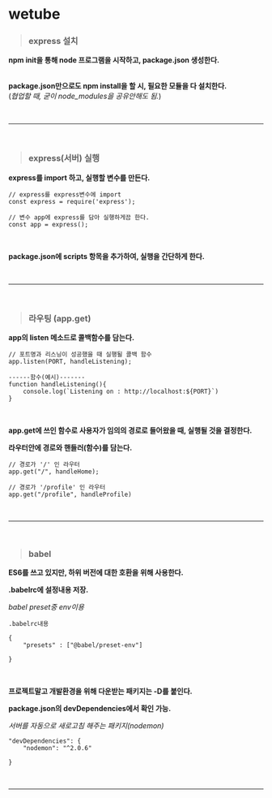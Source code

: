 # wetube   

>### express 설치
**npm init을 통해 node 프로그램을 시작하고, package.json 생성한다.**   
<br>

**package.json만으로도 npm install을 할 시, 필요한 모듈을 다 설치한다.**   
(*협업할 때, 굳이 node_modules을 공유안해도 됨.*)   

<br>

----------------------------------------   

<br>

>### express(서버) 실행   
**express를 import 하고, 실행할 변수를 만든다.**     

```
// express를 express변수에 import
const express = require('express');

// 변수 app에 express를 담아 실행하게끔 한다.
const app = express();
```   
<br>   

**package.json에 scripts 항목을 추가하여, 실행을 간단하게 한다.**    

<br>

----------------------------------------   

<br>

>### 라우팅 (app.get)   

**app의 listen 메소드로 콜백함수를 담는다.**   

```
// 포트명과 리스닝이 성공했을 때 실행될 콜백 함수
app.listen(PORT, handleListening);

------함수(예시)-------
function handleListening(){
    console.log(`Listening on : http://localhost:${PORT}`)
}
```   
<br> 

**app.get에 쓰인 함수로 사용자가 임의의 경로로 들어왔을 때, 실행될 것을 결정한다.**      

**라우터안에 경로와 핸들러(함수)를 담는다.**   

```
// 경로가 '/' 인 라우터 
app.get("/", handleHome);

// 경로가 '/profile' 인 라우터
app.get("/profile", handleProfile)
```   

<br>

----------------------------------------   

<br>

>### babel   

**ES6를 쓰고 있지만, 하위 버전에 대한 호환을 위해 사용한다.**   

**.babelrc에 설정내용 저장.**   

*babel preset중 env이용*   

```
.babelrc내용

{
    "presets" : ["@babel/preset-env"]

}
```  
<br>  

**프로젝트말고 개발환경을 위해 다운받는 패키지는 -D를 붙인다.**   

**package.json의 devDependencies에서 확인 가능.**   


*서버를 자동으로 새로고침 해주는 패키지(nodemon)*   

```
"devDependencies": {
    "nodemon": "^2.0.6"
    
}

```

<br>

----------------------------------------   

<br>
